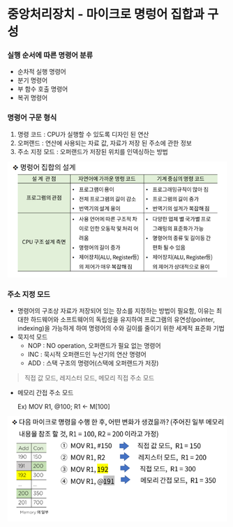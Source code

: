 # 중앙처리장치 - 마이크로 명렁어 집합과 구성



### 실행 순서에 따른 명령어 분류

- 순차적 실행 명령어
- 분기 명령어
- 부 함수 호출 명령어
- 복귀 명령어



### 명령어 구문 형식

1. 명령 코드 : CPU가 실행할 수 있도록 디자인 된 연산
2. 오퍼랜드 : 연산에 사용되는 자료 값, 자료가 저장 된 주소에 관한 정보
3. 주소 지정 모드 : 오퍼랜드가 저장된 위치를 인덱싱하는 방법



![img](../image/컴퓨터구조/ca_image24.png)



### 주소 지정 모드

- 명령어의 구조상 자료가 저장되어 있는 장소를 지정하는 방법이 필요함, 이유는 최대한 하드웨어와 소프트웨어의 독립성을 유지하여 프로그램의 유연성(pointer, indexing)을 가능하게 하여 명령어의 수와 길이를 줄이기 위한 세계적 표준화 기법
- 묵지석 모드
  - NOP : NO operation, 오퍼랜드가 필요 없는 명령어
  - INC : 묵시적 오퍼랜드인 누산기의 연산 명령어
  - ADD : 스택 구조의 명령어(스택에 오퍼랜드가 저장)

> 직접 값 모드, 레지스터 모드, 메모리 직접 주소 모드

- 메모리 간접 주소 모드

  Ex) MOV  R1, @100; R1 <- M[100] 

  

![img](../image/컴퓨터구조/ca_image25.png)